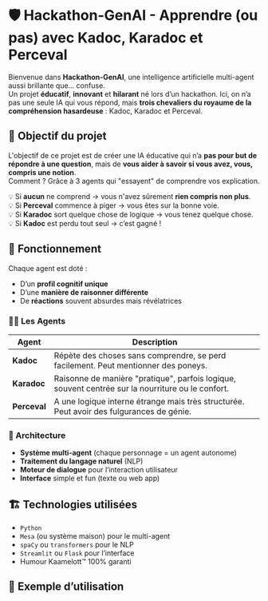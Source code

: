 # 🛡️ Hackathon-GenAI - Apprendre (ou pas) avec Kadoc, Karadoc et Perceval

Bienvenue dans **Hackathon-GenAI**, une intelligence artificielle multi-agent aussi brillante que... confuse.  
Un projet **éducatif**, **innovant** et **hilarant** né lors d’un hackathon. Ici, on n’a pas une seule IA qui vous répond, mais **trois chevaliers du royaume de la compréhension hasardeuse** : Kadoc, Karadoc et Perceval.

## 🎯 Objectif du projet

L'objectif de ce projet est de créer une IA éducative qui n’a **pas pour but de répondre à une question**, mais de **vous aider à savoir si vous avez, vous, compris une notion**.  
Comment ? Grâce à 3 agents qui "essayent" de comprendre vos explication.

💡 Si **aucun** ne comprend → vous n'avez sûrement **rien compris non plus**.  
💡 Si **Perceval** commence à piger → vous êtes sur la bonne voie.  
💡 Si **Karadoc** sort quelque chose de logique → vous tenez quelque chose.  
💡 Si **Kadoc** est perdu tout seul → c’est gagné !

## 🧠 Fonctionnement

Chaque agent est doté :
- D’un **profil cognitif unique**
- D’une **manière de raisonner différente**
- De **réactions** souvent absurdes mais révélatrices

### 🧙‍♂️ Les Agents

| Agent     | Description |
|-----------|-------------|
| **Kadoc** | Répète des choses sans comprendre, se perd facilement. Peut mentionner des poneys. |
| **Karadoc** | Raisonne de manière "pratique", parfois logique, souvent centrée sur la nourriture ou le confort. |
| **Perceval** | A une logique interne étrange mais très structurée. Peut avoir des fulgurances de génie. |

### 🧰 Architecture

- **Système multi-agent** (chaque personnage = un agent autonome)
- **Traitement du langage naturel** (NLP)
- **Moteur de dialogue** pour l’interaction utilisateur
- **Interface** simple et fun (texte ou web app)

## 🏗️ Technologies utilisées

- `Python`
- `Mesa` (ou système maison) pour le multi-agent
- `spaCy` ou `transformers` pour le NLP
- `Streamlit` ou `Flask` pour l’interface
- Humour Kaamelott™️ 100% garanti

## 🧪 Exemple d’utilisation

